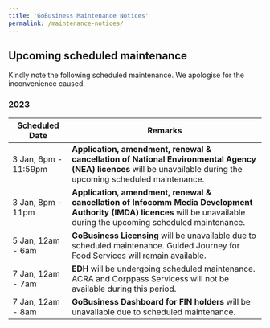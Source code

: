 ```yaml
---
title: 'GoBusiness Maintenance Notices'
permalink: /maintenance-notices/
---
```


## Upcoming scheduled maintenance

Kindly note the following scheduled maintenance. We apologise for the inconvenience caused.

### 2023 

| **Scheduled Date** | **Remarks** |  
|  -----------   | ---------------- | 
| 3 Jan, 6pm - 11:59pm | **Application, amendment, renewal & cancellation of National Environmental Agency (NEA) licences** will be unavailable during the upcoming scheduled maintenance. | 
| 3 Jan, 8pm - 11pm | **Application, amendment, renewal & cancellation of Infocomm Media Development Authority (IMDA) licences** will be unavailable during the upcoming scheduled maintenance. | 
| 5 Jan, 12am - 6am | **GoBusiness Licensing** will be unavailable due to scheduled maintenance. Guided Journey for Food Services will remain available. | 
| 7 Jan, 12am - 7am | **EDH** will be undergoing scheduled maintenance. ACRA and Corppass Servicess will not be available during this period. |
| 7 Jan, 12am - 8am | **GoBusiness Dashboard for FIN holders** will be unavailable due to scheduled maintenance. | 



<script src="/jquery/jquery.min.js"></script>
<script src="/jquery/resize-tables.js"></script>

